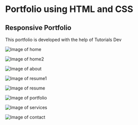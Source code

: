 <h1>Portfolio using HTML and CSS</h1>

<h2>Responsive Portfolio</h2>

<p>This portfolio is developed with the help of Tutorials Dev</p>

![Image of home]("https://github.com/jillellamudisurya/Portfolio_CSS_HTML/blob/main/resultImages/Home.jpg")

![Image of home2]("https://github.com/jillellamudisurya/Portfolio_CSS_HTML/blob/main/resultImages/Home2.jpg")

![Image of about]("https://github.com/jillellamudisurya/Portfolio_CSS_HTML/blob/main/resultImages/About.jpg")

![Image of resume1]("https://github.com/jillellamudisurya/Portfolio_CSS_HTML/blob/main/resultImages/Resume1.jpg")

![Image of resume](https://github.com/jillellamudisurya/Portfolio_CSS_HTML/blob/main/resultImages/Resume.jpg"")

![Image of portfolio]("https://github.com/jillellamudisurya/Portfolio_CSS_HTML/blob/main/resultImages/Portfolio.jpg")

![Image of services]("https://github.com/jillellamudisurya/Portfolio_CSS_HTML/blob/main/resultImages/Services.jpg")

![Image of contact]("https://github.com/jillellamudisurya/Portfolio_CSS_HTML/blob/main/resultImages/Contact.jpg")
